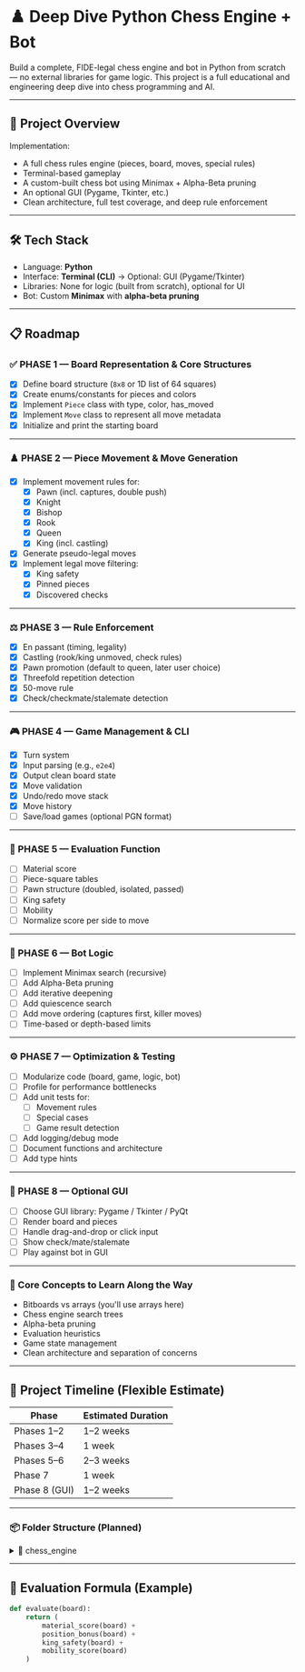 # ♟️ Deep Dive Python Chess Engine + Bot

Build a complete, FIDE-legal chess engine and bot in Python from scratch — no external libraries for game logic. This project is a full educational and engineering deep dive into chess programming and AI.

---

## 🚀 Project Overview

Implementation:
- A full chess rules engine (pieces, board, moves, special rules)
- Terminal-based gameplay
- A custom-built chess bot using Minimax + Alpha-Beta pruning
- An optional GUI (Pygame, Tkinter, etc.)
- Clean architecture, full test coverage, and deep rule enforcement

---

## 🛠️ Tech Stack

- Language: **Python**
- Interface: **Terminal (CLI)** → Optional: GUI (Pygame/Tkinter)
- Libraries: None for logic (built from scratch), optional for UI
- Bot: Custom **Minimax** with **alpha-beta pruning**

---

## 📋 Roadmap

### ✅ PHASE 1 — Board Representation & Core Structures
- [x] Define board structure (`8x8` or 1D list of 64 squares)
- [x] Create enums/constants for pieces and colors
- [x] Implement `Piece` class with type, color, has_moved
- [x] Implement `Move` class to represent all move metadata
- [x] Initialize and print the starting board

---

### ♟️ PHASE 2 — Piece Movement & Move Generation
- [x] Implement movement rules for:
  - [x] Pawn (incl. captures, double push)
  - [x] Knight
  - [x] Bishop
  - [x] Rook
  - [x] Queen
  - [x] King (incl. castling)
- [x] Generate pseudo-legal moves
- [x] Implement legal move filtering:
  - [x] King safety
  - [x] Pinned pieces
  - [x] Discovered checks

---

### ⚖️ PHASE 3 — Rule Enforcement
- [x] En passant (timing, legality)
- [x] Castling (rook/king unmoved, check rules)
- [x] Pawn promotion (default to queen, later user choice)
- [x] Threefold repetition detection
- [x] 50-move rule
- [x] Check/checkmate/stalemate detection

---

### 🎮 PHASE 4 — Game Management & CLI
- [x] Turn system
- [x] Input parsing (e.g., `e2e4`)
- [x] Output clean board state
- [x] Move validation
- [x] Undo/redo move stack
- [x] Move history
- [ ] Save/load games (optional PGN format)

---

### 🧠 PHASE 5 — Evaluation Function
- [ ] Material score
- [ ] Piece-square tables
- [ ] Pawn structure (doubled, isolated, passed)
- [ ] King safety
- [ ] Mobility
- [ ] Normalize score per side to move

---

### 🤖 PHASE 6 — Bot Logic
- [ ] Implement Minimax search (recursive)
- [ ] Add Alpha-Beta pruning
- [ ] Add iterative deepening
- [ ] Add quiescence search
- [ ] Add move ordering (captures first, killer moves)
- [ ] Time-based or depth-based limits

---

### ⚙️ PHASE 7 — Optimization & Testing
- [ ] Modularize code (board, game, logic, bot)
- [ ] Profile for performance bottlenecks
- [ ] Add unit tests for:
  - [ ] Movement rules
  - [ ] Special cases
  - [ ] Game result detection
- [ ] Add logging/debug mode
- [ ] Document functions and architecture
- [ ] Add type hints

---

### 🎨 PHASE 8 — Optional GUI
- [ ] Choose GUI library: Pygame / Tkinter / PyQt
- [ ] Render board and pieces
- [ ] Handle drag-and-drop or click input
- [ ] Show check/mate/stalemate
- [ ] Play against bot in GUI

---

### 🧠 Core Concepts to Learn Along the Way
- Bitboards vs arrays (you'll use arrays here)
- Chess engine search trees
- Alpha-beta pruning
- Evaluation heuristics
- Game state management
- Clean architecture and separation of concerns

---

## 📅 Project Timeline (Flexible Estimate)

| Phase         | Estimated Duration |
|---------------|--------------------|
| Phases 1–2    | 1–2 weeks          |
| Phases 3–4    | 1 week             |
| Phases 5–6    | 2–3 weeks          |
| Phase 7       | 1 week             |
| Phase 8 (GUI) | 1–2 weeks          |

--- 

### 📦 Folder Structure (Planned)

<details>
  <summary>📁 chess_engine</summary>

  <details>
    <summary>📁 core</summary>
    <ul>
      <li>📄 board.py</li>
      <li>📄 piece.py</li>
      <li>📄 move.py</li>
      <li>📄 game_state.py</li>
    </ul>
  </details>

  <details>
    <summary>📁 engine</summary>
    <ul>
      <li>📄 bot.py</li>
      <li>📄 evaluation.py</li>
      <li>📄 search.py</li>
    </ul>
  </details>

  <details>
    <summary>📁 ui</summary>
    <ul>
      <li>📄 cli.py</li>
      <li>📄 gui.py</li>
    </ul>
  </details>

  <details>
    <summary>📁 tests</summary>
    <ul>
      <li>📄 test_pieces.py</li>
      <li>📄 test_rules.py</li>
      <li>📄 test_bot.py</li>
    </ul>
  </details>

  <ul>
    <li>📄 main.py</li>
    <li>📄 README.md</li>
  </ul>

</details>

---

## 🧮 Evaluation Formula (Example)

```python
def evaluate(board):
    return (
        material_score(board) +
        position_bonus(board) +
        king_safety(board) +
        mobility_score(board)
    )
